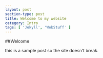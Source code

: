 ```yaml
---
layout: post
section-type: post
title: Welcome to my website
category: Intro
tags: [ 'Jekyll', 'WebStuff' ]
---
```


##Welcome

this is a sample post so the site doesn't break.
